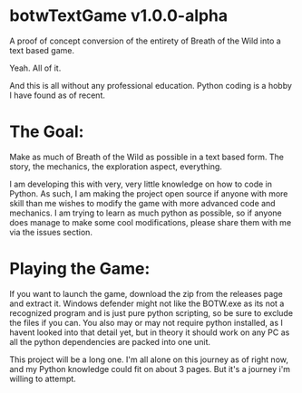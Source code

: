 # botwTextGame v1.0.0-alpha
A proof of concept conversion of the entirety of Breath of the Wild into a text based game.

Yeah. All of it.

And this is all without any professional education. Python coding is a hobby I have found as of recent.

# The Goal:
Make as much of Breath of the Wild as possible in a text based form. The story, the mechanics, the exploration aspect, everything.

I am developing this with very, very little knowledge on how to code in Python.
As such, I am making the project open source if anyone with more skill than me wishes to modify the game with more advanced code and mechanics.
I am trying to learn as much python as possible, so if anyone does manage to make some cool modifications, please share them with me via the issues section.

# Playing the Game:
If you want to launch the game, download the zip from the releases page and extract it. Windows defender might not like the BOTW.exe as its not a recognized program and is just pure python scripting, so be sure to exclude the files if you can. You also may or may not require python installed, as I havent looked into that detail yet, but in theory it should work on any PC as all the python dependencies are packed into one unit.

This project will be a long one. I'm all alone on this journey as of right now, and my Python knowledge could fit on about 3 pages. But it's a journey i'm willing to attempt.
